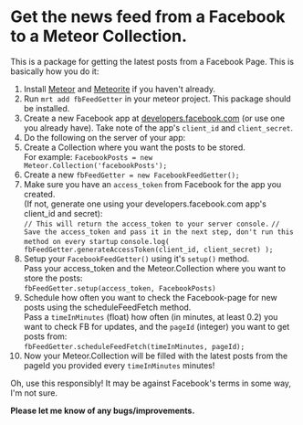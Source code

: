 # Get the news feed from a Facebook to a Meteor Collection.

This is a package for getting the latest posts from a Facebook Page. This is basically how you do it:

1. Install [Meteor](http://www.meteor.com) and [Meteorite](https://github.com/oortcloud/meteorite/) if you haven't already.
1. Run `mrt add fbFeedGetter` in your meteor project. This package should be installed.
1. Create a new Facebook app at [developers.facebook.com](http://developers.facebook.com) (or use one you already have). Take note of the app's `client_id` and `client_secret`.
1. Do the following on the server of your app:
  1. Create a Collection where you want the posts to be stored.  
  For example: `FacebookPosts = new Meteor.Collection('facebookPosts');`
  1. Create a new `fbFeedGetter = new FacebookFeedGetter();`
  1. Make sure you have an `access_token` from Facebook for the app you created.  
  (If not, generate one using your developers.facebook.com app's client_id and secret):  
  `// This will return the access_token to your server console.`
  `// Save the access_token and pass it in the next step, don't run this method on every startup`
  `console.log( fbFeedGetter.generateAccessToken(client_id, client_secret) );`
  1. Setup your `FacebookFeedGetter()` using it's `setup()` method.  
  Pass your access_token and the Meteor.Collection where you want to store the posts:  
  `fbFeedGetter.setup(access_token, FacebookPosts)`
  1. Schedule how often you want to check the Facebook-page for new posts using the scheduleFeedFetch method.  
  Pass a `timeInMinutes` (float) how often (in minutes, at least 0.2) you want to check FB for updates, and the `pageId` (integer) you want to get posts from:  
  `fbFeedGetter.scheduleFeedFetch(timeInMinutes, pageId);`
  1. Now your Meteor.Collection will be filled with the latest posts from the pageId you provided every `timeInMinutes` minutes!

Oh, use this responsibly! It may be against Facebook's terms in some way, I'm not sure.

**Please let me know of any bugs/improvements.**
